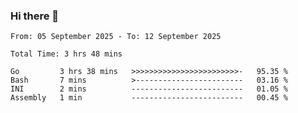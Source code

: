 ### Hi there 👋

<!--
**zhumeme/zhumeme** is a ✨ _special_ ✨ repository because its `README.md` (this file) appears on your GitHub profile.

Here are some ideas to get you started:

- 🔭 I’m currently working on ...
- 🌱 I’m currently learning ...
- 👯 I’m looking to collaborate on ...
- 🤔 I’m looking for help with ...
- 💬 Ask me about ...
- 📫 How to reach me: ...
- 😄 Pronouns: ...
- ⚡ Fun fact: ...
-->

<!--START_SECTION:waka-->

```all_time
From: 05 September 2025 - To: 12 September 2025

Total Time: 3 hrs 48 mins

Go         3 hrs 38 mins   >>>>>>>>>>>>>>>>>>>>>>>>-   95.35 %
Bash       7 mins          >------------------------   03.16 %
INI        2 mins          -------------------------   01.05 %
Assembly   1 min           -------------------------   00.45 %
```

<!--END_SECTION:waka-->
